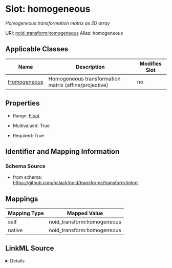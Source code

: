 

# Slot: homogeneous 


_Homogeneous transformation matrix as 2D array_





URI: [noid_transform:homogeneous](https://github.com/nclack/noid/transforms/transform/homogeneous)
Alias: homogeneous

<!-- no inheritance hierarchy -->





## Applicable Classes

| Name | Description | Modifies Slot |
| --- | --- | --- |
| [Homogeneous](Homogeneous.md) | Homogeneous transformation matrix (affine/projective) |  no  |







## Properties

* Range: [Float](Float.md)

* Multivalued: True

* Required: True





## Identifier and Mapping Information







### Schema Source


* from schema: https://github.com/nclack/noid/transforms/transform.linkml




## Mappings

| Mapping Type | Mapped Value |
| ---  | ---  |
| self | noid_transform:homogeneous |
| native | noid_transform:homogeneous |




## LinkML Source

<details>
```yaml
name: homogeneous
description: Homogeneous transformation matrix as 2D array
from_schema: https://github.com/nclack/noid/transforms/transform.linkml
rank: 1000
list_elements_ordered: true
alias: homogeneous
owner: Homogeneous
domain_of:
- Homogeneous
range: float
required: true
multivalued: true

```
</details>